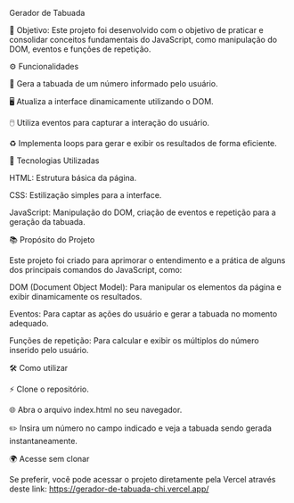 Gerador de Tabuada

🎯 Objetivo: Este projeto foi desenvolvido com o objetivo de praticar e consolidar conceitos fundamentais do JavaScript, como manipulação do DOM, eventos e funções de repetição.

⚙️ Funcionalidades

🔢 Gera a tabuada de um número informado pelo usuário.

🖥️ Atualiza a interface dinamicamente utilizando o DOM.

🖱️ Utiliza eventos para capturar a interação do usuário.

♻️ Implementa loops para gerar e exibir os resultados de forma eficiente.

🚀 Tecnologias Utilizadas

HTML: Estrutura básica da página.

CSS: Estilização simples para a interface.

JavaScript: Manipulação do DOM, criação de eventos e repetição para a geração da tabuada.


📚 Propósito do Projeto

Este projeto foi criado para aprimorar o entendimento e a prática de alguns dos principais comandos do JavaScript, como:

DOM (Document Object Model): Para manipular os elementos da página e exibir dinamicamente os resultados.

Eventos: Para captar as ações do usuário e gerar a tabuada no momento adequado.

Funções de repetição: Para calcular e exibir os múltiplos do número inserido pelo usuário.


🛠️ Como utilizar

⚡ Clone o repositório.

🌐 Abra o arquivo index.html no seu navegador.

✏️ Insira um número no campo indicado e veja a tabuada sendo gerada instantaneamente.

🌍 Acesse sem clonar

Se preferir, você pode acessar o projeto diretamente pela Vercel através deste link: https://gerador-de-tabuada-chi.vercel.app/

